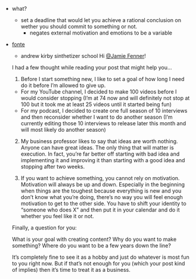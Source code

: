 - what?
	- set a deadline that would let you achieve a rational conclusion on wether you should commit to something or not.
		- negates external motivation and emotions to be a variable
- [fonte](https://www.skool.com/synthesizers/shift-in-mindset-every-couple-weeks)
	- andrew kirby sinthetizer school
	Hi [@Jamie Fenner](https://www.skool.com/@4cdfc7d20cfd4eef89484c357ce6c0da?g=synthesizers)!
	
	I had a few thought while reading your post that might help you…
	
	1) Before I start something new, I like to set a goal of how long I need do it before I’m allowed to give up.
	
	- For my YouTube channel, I decided to make 100 videos before I would consider stopping (I’m at 74 now and will definitely not stop at 100 but it took me at least 25 videos until it started being fun)
	- For my podcast, I decided to create one full season of 10 interviews and then reconsider whether I want to do another season (I’m currently editing those 10 interviews to release later this month and will most likely do another season)
	
	2) My business professor likes to say that ideas are worth nothing. Anyone can have great ideas. The only thing that will matter is execution. In fact, you’re far better off starting with bad idea and implementing it and improving it than starting with a good idea and stopping after two weeks.
	
	3) If you want to achieve something, you cannot rely on motivation. Motivation will always be up and down. Especially in the beginning when things are the toughest because everything is new and you don’t know what you’re doing, there’s no way you will feel enough motivation to get to the other side. You have to shift your identity to “someone who does X” and then put it in your calendar and do it whether you feel like it or not.
	
	Finally, a question for you:
	
	What is your goal with creating content? Why do you want to make something? Where do you want to be a few years down the line?
	
	It’s completely fine to see it as a hobby and just do whatever is most fun to you right now. But if that’s not enough for you (which your post kind of implies) then it’s time to treat it as a business.